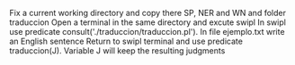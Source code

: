 Fix a current working directory and copy there SP, NER and WN and folder traduccion
Open a terminal in the same directory and excute swipl
In swipl use predicate consult('./traduccion/traduccion.pl').
In file ejemplo.txt write an English sentence
Return to swipl terminal and use predicate traduccion(J).
Variable J will keep the resulting judgments

